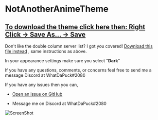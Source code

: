# NotAnotherAnimeTheme

## [To download the theme click here then: Right Click -> Save As... -> Save](https://raw.githubusercontent.com/WhatDaPuck/NotAnotherAnimeTheme/master/NotAnotherAnimeTheme.theme.css)

Don't like the double column server list?  I got you covered!  [Download this file instead](https://raw.githubusercontent.com/WhatDaPuck/NotAnotherAnimeTheme/master/variations/NotAnotherAnimeThemeSCSL.theme.css) , same instructions as above.

In your appearance settings make sure you select "**Dark**"

If you have any questions, comments, or concerns feel free to send me a message Discord at WhatDaPuck#2080

If you have any issues then you can,

* [Open an issue on GitHub](https://github.com/WhatDaPuck/NotAnotherAnimeTheme/issues)

* Message me on Discord at WhatDaPuck#2080

![ScreenShot](https://i.imgur.com/ZtL84Ci.png)